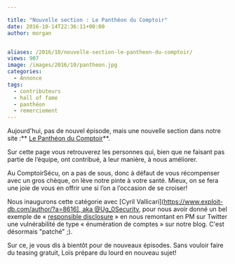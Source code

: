 ```yaml
---

title: "Nouvelle section : Le Panthéon du Comptoir"
date: 2016-10-14T22:36:11+00:00
author: morgan


aliases: /2016/10/nouvelle-section-le-pantheon-du-comptoir/
views: 907
image: /images/2016/10/pantheon.jpg
categories:
  - Annonce
tags:
  - contributeurs
  - hall of fame
  - panthéon
  - remerciement
---
```



Aujourd'hui, pas de nouvel épisode, mais une nouvelle section dans notre site :** [Le Panthéon du Comptoir](https://www.comptoirsecu.fr/pantheon/)**.

Sur cette page vous retrouverez les personnes qui, bien que ne faisant pas partie de l’équipe, ont contribué, à leur manière, à nous améliorer.

Au ComptoirSécu, on a pas de sous, donc à défaut de vous récompenser avec un gros chèque, on lève notre pinte à votre santé. Mieux, on se fera une joie de vous en offrir une si l’on a l’occasion de se croiser!

Nous inaugurons cette catégorie avec [Cyril Vallicari](https://www.exploit-db.com/author/?a=8616], aka <a  href="https://twitter.com/Ug_0Security" >@<span >Ug_0Security</span></a>, pour nous avoir donné un bel exemple de « [responsible disclosure](https://twitter.com/Ug_0Security/status/786921727750238208) » en nous remontant en PM sur Twitter une vulnérabilité de type « énumération de comptes » sur notre blog. C'est désormais "patché" ;).

Sur ce, je vous dis à bientôt pour de nouveaux épisodes. Sans vouloir faire du teasing gratuit, Loïs prépare du lourd en nouveau sujet!
